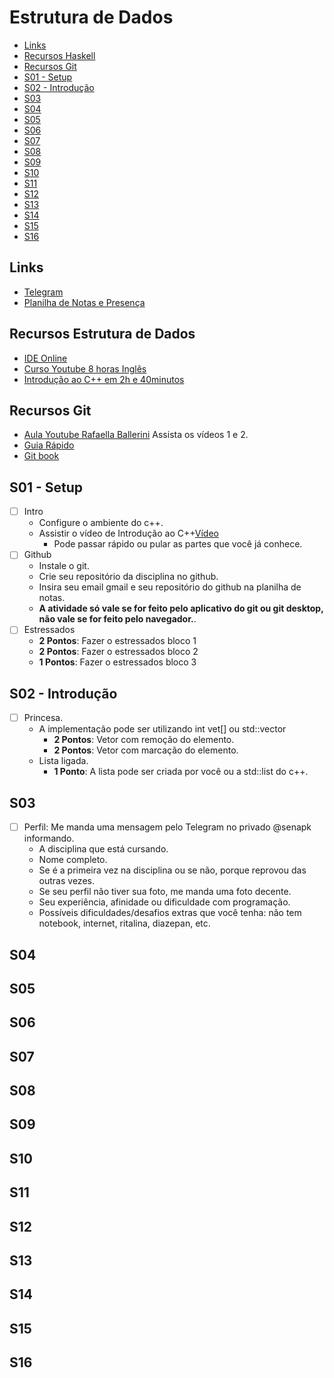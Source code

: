 # Estrutura de Dados

<!--TOC_BEGIN-->
- [Links](#links)
- [Recursos Haskell](#recursos-haskell)
- [Recursos Git](#recursos-git)
- [S01 - Setup](#s01---setup)
- [S02 - Introdução](#s02---introdução)
- [S03](#s03)
- [S04](#s04)
- [S05](#s05)
- [S06](#s06)
- [S07](#s07)
- [S08](#s08)
- [S09](#s09)
- [S10](#s10)
- [S11](#s11)
- [S12](#s12)
- [S13](#s13)
- [S14](#s14)
- [S15](#s15)
- [S16](#s16)
<!--TOC_END-->

## Links
- [Telegram](https://t.me/+GrYPt8qQWQdiNWVh)
- [Planilha de Notas e Presença](https://docs.google.com/spreadsheets/d/1Bw1Owo5K0V-ue58UmPLvohrLdW4ZrY-9ZMr6_p-wWGM/edit?usp=sharing)

## Recursos Estrutura de Dados
- [IDE Online](http://replit.com)
- [Curso Youtube 8 horas Inglês](https://youtu.be/RBSGKlAvoiM)
- [Introdução ao C++ em 2h e 40minutos](https://youtu.be/VcGw1ydBf64)

## Recursos Git
- [Aula Youtube Rafaella Ballerini](https://www.youtube.com/watch?v=DqTITcMq68k) Assista os vídeos 1 e 2.
- [Guia Rápido](https://rogerdudler.github.io/git-guide/index.pt_BR.html)
- [Git book](https://pt.wikiversity.org/wiki/Git_B%C3%A1sico)

## S01 - Setup
- [ ] Intro
    - Configure o ambiente do c++.
    - Assistir o vídeo de Introdução ao C++[Vídeo](https://youtu.be/VcGw1ydBf64)
        - Pode passar rápido ou pular as partes que você já conhece.
- [ ] Github
    - Instale o git.
    - Crie seu repositório da disciplina no github.
    - Insira seu email gmail e seu repositório do github na planilha de notas.
    - **A atividade só vale se for feito pelo aplicativo do git ou git desktop, não vale se for feito pelo navegador.**.
- [ ] Estressados
    - **2 Pontos**: Fazer o estressados bloco 1
    - **2 Pontos**: Fazer o estressados bloco 2 
    - **1 Pontos**: Fazer o estressados bloco 3

## S02 - Introdução
 - [ ] Princesa. 
    - A implementação pode ser utilizando int vet[] ou std::vector
        - **2 Pontos**: Vetor com remoção do elemento.
        - **2 Pontos**: Vetor com marcação do elemento.
    - Lista ligada.
        -  **1 Ponto**: A lista pode ser criada por você ou a std::list do c++.

## S03
- [ ] Perfil: Me manda uma mensagem pelo Telegram no privado @senapk informando.
    - A disciplina que está cursando.
    - Nome completo.
    - Se é a primeira vez na disciplina ou se não, porque reprovou das outras vezes.
    - Se seu perfil não tiver sua foto, me manda uma foto decente.
    - Seu experiência, afinidade ou dificuldade com programação.
    - Possíveis dificuldades/desafios extras que você tenha: não tem notebook, internet, ritalina, diazepan, etc.
## S04
## S05
## S06
## S07
## S08
## S09
## S10
## S11
## S12
## S13
## S14
## S15
## S16